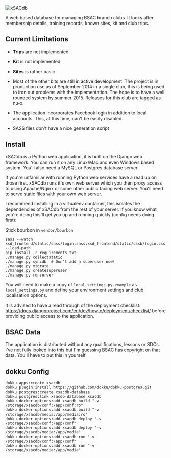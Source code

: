 ![xSACdb](https://raw.githubusercontent.com/wjdp/xSACdb/develop/src/xsd_about/static/images/logo.gif)

A web based database for managing BSAC branch clubs. It looks after membership details, training records, known sites, kit and club trips.

Current Limitations
-------------------
- **Trips** are not implemented
- **Kit** is not implemented
- **Sites** is rather basic

- Most of the other bits are still in active development. The project is in production use as of September 2014 in a single club, this is being used to iron out problems with the implementation. The hope is to have a well rounded system by summer 2015. Releases for this club are tagged as nu-x.

- The application incorporates Facebook login in addition to local accounts. This, at this time, can't be easily disabled.

- SASS files don't have a nice generation script

Install
-------
xSACdb is a Python web application, it is built on the Django web framework. You can run it on any Linux/Mac and even Windows based system. You'll also need a MySQL or Postgres database server.

If you're unfamiliar with running Python web services have a read up on those first. xSACdb runs it's own web server which you then proxy access to using Apache/Nginx or some other public facing web server. You'll need to serve static files with your own web server.

I recommend installing in a virtualenv container, this isolates the dependencies of xSACdb from the rest of your server. If you know what you're doing this'll get you up and running quickly (config needs doing first):

Stick bourbon in `vendor/bourbon`

	sass --watch xsd_frontend/static/sass/login.sass:xsd_frontend/static/cssb/login.css --load-path .
    pip install -r requirements.txt
    ./manage.py collectstatic
    ./manage.py syncdb  # Don't add a superuser now!
    ./manage.py migrate
    ./manage.py createsuperuser
    ./manage.py runserver

You will need to make a copy of `local_settings.py.example` as `local_settings.py` and define your environment settings and club localisation options.

It is advised to have a read through of the deployment checklist: https://docs.djangoproject.com/en/dev/howto/deployment/checklist/ before providing public access to the application.

BSAC Data
---------
The application is distributed without any qualifications, lessons or SDCs. I've not fully looked into this but I'm guessing BSAC has copyright on that data. You'll have to put this in yourself.

dokku Config
------------

```
dokku apps:create xsacdb
dokku plugin:install https://github.com/dokku/dokku-postgres.git
dokku postgres:create xsacdb-database
dokku postgres:link xsacdb-database xsacdb
dokku docker-options:add xsacdb build "-v /storage/xsacdb/conf:/app/conf:ro"
dokku docker-options:add xsacdb build "-v /storage/xsacdb/media:/app/media:ro"
dokku docker-options:add xsacdb deploy "-v /storage/xsacdb/conf:/app/conf"
dokku docker-options:add xsacdb deploy "-v /storage/xsacdb/media:/app/media"
dokku docker-options:add xsacdb run "-v /storage/xsacdb/conf:/app/conf"
dokku docker-options:add xsacdb run "-v /storage/xsacdb/media:/app/media"
```
